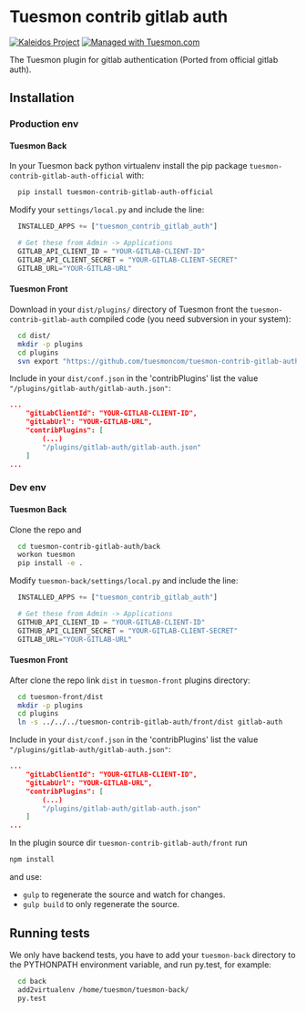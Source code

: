 Tuesmon contrib gitlab auth
=========================

[![Kaleidos Project](http://kaleidos.net/static/img/badge.png)](https://github.com/kaleidos "Kaleidos Project")
[![Managed with Tuesmon.com](https://img.shields.io/badge/managed%20with-TUESMON.io-709f14.svg)](https://manage.tuesmon.com/project/tuesmon/ "Managed with Tuesmon.com")

The Tuesmon plugin for gitlab authentication (Ported from official gitlab auth).

Installation
------------
### Production env

#### Tuesmon Back

In your Tuesmon back python virtualenv install the pip package `tuesmon-contrib-gitlab-auth-official` with:

```bash
  pip install tuesmon-contrib-gitlab-auth-official
```

Modify your `settings/local.py` and include the line:

```python
  INSTALLED_APPS += ["tuesmon_contrib_gitlab_auth"]

  # Get these from Admin -> Applications
  GITLAB_API_CLIENT_ID = "YOUR-GITLAB-CLIENT-ID"
  GITLAB_API_CLIENT_SECRET = "YOUR-GITLAB-CLIENT-SECRET"
  GITLAB_URL="YOUR-GITLAB-URL"
```

#### Tuesmon Front

Download in your `dist/plugins/` directory of Tuesmon front the `tuesmon-contrib-gitlab-auth` compiled code (you need subversion in your system):

```bash
  cd dist/
  mkdir -p plugins
  cd plugins
  svn export "https://github.com/tuesmoncom/tuesmon-contrib-gitlab-auth/tags/$(pip show tuesmon-contrib-gitlab-auth-official | awk '/^Version: /{print $2}')/front/dist"  "gitlab-auth"
```

Include in your `dist/conf.json` in the 'contribPlugins' list the value `"/plugins/gitlab-auth/gitlab-auth.json"`:

```json
...
    "gitLabClientId": "YOUR-GITLAB-CLIENT-ID",
    "gitLabUrl": "YOUR-GITLAB-URL",
    "contribPlugins": [
        (...)
        "/plugins/gitlab-auth/gitlab-auth.json"
    ]
...
```

### Dev env

#### Tuesmon Back

Clone the repo and

```bash
  cd tuesmon-contrib-gitlab-auth/back
  workon tuesmon
  pip install -e .
```

Modify `tuesmon-back/settings/local.py` and include the line:

```python
  INSTALLED_APPS += ["tuesmon_contrib_gitlab_auth"]

  # Get these from Admin -> Applications
  GITHUB_API_CLIENT_ID = "YOUR-GITLAB-CLIENT-ID"
  GITHUB_API_CLIENT_SECRET = "YOUR-GITLAB-CLIENT-SECRET"
  GITLAB_URL="YOUR-GITLAB-URL"

```

#### Tuesmon Front

After clone the repo link `dist` in `tuesmon-front` plugins directory:

```bash
  cd tuesmon-front/dist
  mkdir -p plugins
  cd plugins
  ln -s ../../../tuesmon-contrib-gitlab-auth/front/dist gitlab-auth
```

Include in your `dist/conf.json` in the 'contribPlugins' list the value `"/plugins/gitlab-auth/gitlab-auth.json"`:

```json
...
    "gitLabClientId": "YOUR-GITLAB-CLIENT-ID",
    "gitLabUrl": "YOUR-GITLAB-URL",
    "contribPlugins": [
        (...)
        "/plugins/gitlab-auth/gitlab-auth.json"
    ]
...
```

In the plugin source dir `tuesmon-contrib-gitlab-auth/front` run

```bash
npm install
```
and use:

- `gulp` to regenerate the source and watch for changes.
- `gulp build` to only regenerate the source.

Running tests
-------------

We only have backend tests, you have to add your `tuesmon-back` directory to the
PYTHONPATH environment variable, and run py.test, for example:

```bash
  cd back
  add2virtualenv /home/tuesmon/tuesmon-back/
  py.test
```
